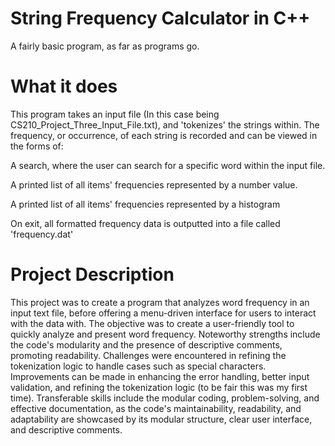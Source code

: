 # String Frequency Calculator in C++
A fairly basic program, as far as programs go. 

# What it does
This program takes an input file (In this case being CS210_Project_Three_Input_File.txt), and 'tokenizes' the strings within. 
The frequency, or occurrence, of each string is recorded and can be viewed in the forms of:

A search, where the user can search for a specific word within the input file.

A printed list of all items' frequencies represented by a number value.

A printed list of all items' frequencies represented by a histogram

On exit, all formatted frequency data is outputted into a file called 'frequency.dat'

# Project Description
This project was to create a program that analyzes word frequency in an input text file, before offering a menu-driven interface for users to interact with the data with. The objective was to create a user-friendly tool to quickly analyze and present word frequency. Noteworthy strengths include the code's modularity and the presence of descriptive comments, promoting readability. Challenges were encountered in refining the tokenization logic to handle cases such as special characters. Improvements can be made in enhancing the error handling, better input validation, and refining the tokenization logic (to be fair this was my first time). Transferable skills include the modular coding, problem-solving, and effective documentation, as the code's maintainability, readability, and adaptability are showcased by its modular structure, clear user interface, and descriptive comments.

